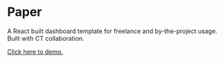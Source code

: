 # Paper

A React built dashboard template for freelance and by-the-project usage. Built with CT collaboration.

[Click here to demo.](https://parallelam.github.io/Paper/)
